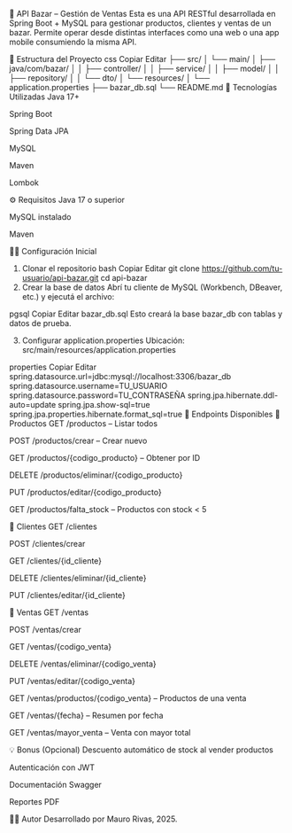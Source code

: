 🛒 API Bazar – Gestión de Ventas
Esta es una API RESTful desarrollada en Spring Boot + MySQL para gestionar productos, clientes y ventas de un bazar. Permite operar desde distintas interfaces como una web o una app mobile consumiendo la misma API.

📁 Estructura del Proyecto
css
Copiar
Editar
├── src/
│   └── main/
│       ├── java/com/bazar/
│       │   ├── controller/
│       │   ├── service/
│       │   ├── model/
│       │   ├── repository/
│       │   └── dto/
│       └── resources/
│           └── application.properties
├── bazar_db.sql
└── README.md
🚀 Tecnologías Utilizadas
Java 17+

Spring Boot

Spring Data JPA

MySQL

Maven

Lombok

⚙️ Requisitos
Java 17 o superior

MySQL instalado

Maven

🧑‍💻 Configuración Inicial
1. Clonar el repositorio
bash
Copiar
Editar
git clone https://github.com/tu-usuario/api-bazar.git
cd api-bazar
2. Crear la base de datos
Abrí tu cliente de MySQL (Workbench, DBeaver, etc.) y ejecutá el archivo:

pgsql
Copiar
Editar
bazar_db.sql
Esto creará la base bazar_db con tablas y datos de prueba.

3. Configurar application.properties
Ubicación: src/main/resources/application.properties

properties
Copiar
Editar
spring.datasource.url=jdbc:mysql://localhost:3306/bazar_db
spring.datasource.username=TU_USUARIO
spring.datasource.password=TU_CONTRASEÑA
spring.jpa.hibernate.ddl-auto=update
spring.jpa.show-sql=true
spring.jpa.properties.hibernate.format_sql=true
🧪 Endpoints Disponibles
🔹 Productos
GET /productos – Listar todos

POST /productos/crear – Crear nuevo

GET /productos/{codigo_producto} – Obtener por ID

DELETE /productos/eliminar/{codigo_producto}

PUT /productos/editar/{codigo_producto}

GET /productos/falta_stock – Productos con stock < 5

🔹 Clientes
GET /clientes

POST /clientes/crear

GET /clientes/{id_cliente}

DELETE /clientes/eliminar/{id_cliente}

PUT /clientes/editar/{id_cliente}

🔹 Ventas
GET /ventas

POST /ventas/crear

GET /ventas/{codigo_venta}

DELETE /ventas/eliminar/{codigo_venta}

PUT /ventas/editar/{codigo_venta}

GET /ventas/productos/{codigo_venta} – Productos de una venta

GET /ventas/{fecha} – Resumen por fecha

GET /ventas/mayor_venta – Venta con mayor total

💡 Bonus (Opcional)
Descuento automático de stock al vender productos

Autenticación con JWT

Documentación Swagger

Reportes PDF

🧑‍🏫 Autor
Desarrollado por Mauro Rivas, 2025.

